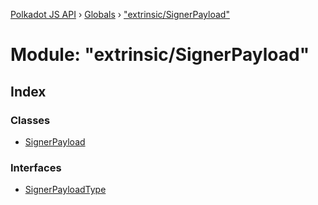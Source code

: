 [Polkadot JS API](../README.md) › [Globals](../globals.md) › ["extrinsic/SignerPayload"](_extrinsic_signerpayload_.md)

# Module: "extrinsic/SignerPayload"

## Index

### Classes

* [SignerPayload](../classes/_extrinsic_signerpayload_.signerpayload.md)

### Interfaces

* [SignerPayloadType](../interfaces/_extrinsic_signerpayload_.signerpayloadtype.md)
